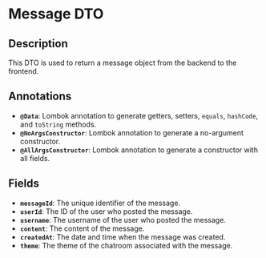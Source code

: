 # Message DTO

## Description
This DTO is used to return a message object from the backend to the frontend.

## Annotations
- **`@Data`**: Lombok annotation to generate getters, setters, `equals`, `hashCode`, and `toString` methods.
- **`@NoArgsConstructor`**: Lombok annotation to generate a no-argument constructor.
- **`@AllArgsConstructor`**: Lombok annotation to generate a constructor with all fields.

## Fields
- **`messageId`**: The unique identifier of the message.
- **`userId`**: The ID of the user who posted the message.
- **`username`**: The username of the user who posted the message.
- **`content`**: The content of the message.
- **`createdAt`**: The date and time when the message was created.
- **`theme`**: The theme of the chatroom associated with the message.